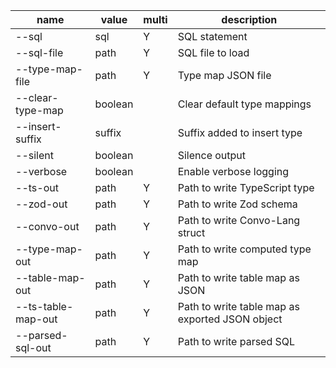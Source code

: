 | name               | value   | multi | description                                     |
|--------------------|---------|-------|-------------------------------------------------|
| --sql              | sql     | Y     | SQL statement                                   |
| --sql-file         | path    | Y     | SQL file to load                                |
| --type-map-file    | path    | Y     | Type map JSON file                              |
| --clear-type-map   | boolean |       | Clear default type mappings                     |
| --insert-suffix    | suffix  |       | Suffix added to insert type                     |
| --silent           | boolean |       | Silence output                                  |
| --verbose          | boolean |       | Enable verbose logging                          |
| --ts-out           | path    | Y     | Path to write TypeScript type                   |
| --zod-out          | path    | Y     | Path to write Zod schema                        |
| --convo-out        | path    | Y     | Path to write Convo-Lang struct                 |
| --type-map-out     | path    | Y     | Path to write computed type map                 |
| --table-map-out    | path    | Y     | Path to write table map as JSON                 |
| --ts-table-map-out | path    | Y     | Path to write table map as exported JSON object |
| --parsed-sql-out   | path    | Y     | Path to write parsed SQL                        |